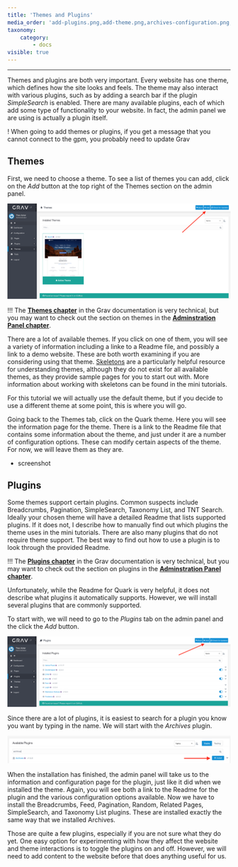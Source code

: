 ```yaml
---
title: 'Themes and Plugins'
media_order: 'add-plugins.png,add-theme.png,archives-configuration.png,install-archives.png'
taxonomy:
    category:
        - docs
visible: true
---
```


---

Themes and plugins are both very important. Every website has one theme, which defines how the site looks and feels. The theme may also interact with various plugins, such as by adding a search bar if the plugin _SimpleSearch_ is enabled. There are many available plugins, each of which add some type of functionality to your website. In fact, the admin panel we are using is actually a plugin itself.

! When going to add themes or plugins, if you get a message that you cannot connect to the gpm, you probably need to update Grav

## Themes

First, we need to choose a theme. To see a list of themes you can add, click on the _Add_ button at the top right of the Themes section on the admin panel.

![add theme button](add-theme.png)

!!! The **[Themes chapter](https://learn.getgrav.org/16/themes)** in the Grav documentation is very technical, but you may want to check out the section on themes in the **[Adminstration Panel chapter](https://learn.getgrav.org/16/admin-panel/themes)**.

There are a lot of available themes. If you click on one of them, you will see a variety of information including a linke to a Readme file, and possibly a link to a demo website. These are both worth examining if you are considering using that theme. [Skeletons](https://getgrav.org/downloads/skeletons) are a particularly helpful resource for understanding themes, although they do not exist for all available themes, as they provide sample pages for you to start out with. More information about working with skeletons can be found in the mini tutorials.

For this tutorial we will actually use the default theme, but if you decide to use a different theme at some point, this is where you will go.

Going back to the Themes tab, click on the Quark theme. Here you will see the information page for the theme. There is a link to the Readme file that contains some information about the theme, and just under it are a number of configuration options. These can modify certain aspects of the theme. For now, we will leave them as they are.

- screenshot

## Plugins

Some themes support certain plugins. Common suspects include Breadcrumbs, Pagination, SimpleSearch, Taxonomy List, and TNT Search. Ideally your chosen theme will have a detailed Readme that lists supported plugins. If it does not, I describe how to manually find out which plugins the theme uses in the mini tutorials. There are also many plugins that do not require theme support. The best way to find out how to use a plugin is to look through the provided Readme.

!!! The **[Plugins chapter](https://learn.getgrav.org/16/plugins)** in the Grav documentation is very technical, but you may want to check out the section on plugins in the **[Adminstration Panel chapter](https://learn.getgrav.org/16/admin-panel/plugins)**.

Unfortunately, while the Readme for Quark is very helpful, it does not describe what plugins it automatically supports. However, we will install several plugins that are commonly supported.

To start with, we will need to go to the _Plugins_ tab on the admin panel and the click the _Add_ button.

![add plugin](add-plugins.png)

Since there are a lot of plugins, it is easiest to search for a plugin you know you want by typing in the name. We will start with the _Archives_ plugin.

![install archives plugin](install-archives.png)

When the installation has finished, the admin panel will take us to the information and configuration page for the plugin, just like it did when we installed the theme. Again, you will see both a link to the Readme for the plugin and the various configuration options available. Now we have to install the Breadcrumbs, Feed, Pagination, Random, Related Pages, SimpleSearch, and Taxonomy List plugins. These are installed exactly the same way that we installed Archives.

Those are quite a few plugins, especially if you are not sure what they do yet. One easy option for experimenting with how they affect the website and theme interactions is to toggle the plugins on and off. However, we will need to add content to the website before that does anything useful for us.
